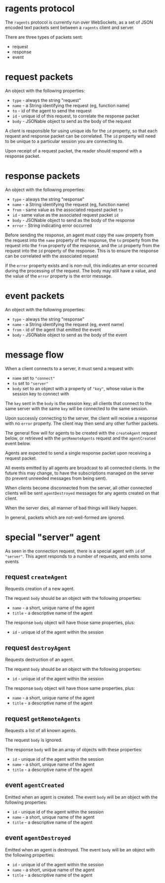 ragents protocol
================================================================================

The `ragents` protocol is currently run over WebSockets, as a set of JSON
encoded text packets sent between a `ragents` client and server.

There are three types of packets sent:

* request
* response
* event



request packets
================================================================================

An object with the following properties:

* `type` - always the string "request"
* `name` - a String identifying the request (eg, function name)
* `to`   - id of the agent to send the request
* `id`   - unique id of this request, to correlate the response packet
* `body` - JSONable object to send as the body of the request

A client is responsible for using unique ids for the `id` property, so that
each request and response packet can be correlated.  The `id` property will
need to be unique to a particular session you are connecting to.

Upon receipt of a request packet, the reader should respond with a response
packet.



response packets
================================================================================

An object with the following properties:

* `type`  - always the string "response"
* `name`  - a String identifying the request (eg, function name)
* `from`  - same value as the associated request packet `to`
* `id`    - same value as the associated request packet `id`
* `body`  - JSONable object to send as the body of the response
* `error` - String indicating error occurred

Before sending the response, an agent must copy
the `name` property from the request into the `name` property of the response,
the `to`   property from the request into the `from` property of the response, and
the `id`   property from the request into the `id`   property of the response.
This is to ensure the response can be correlated with the associated request

If the `error` property exists and is non-null, this indicates an error
occurred during the processing of the request.  The body may still have a value,
and the value of the `error` property is the error message.



event packets
================================================================================

An object with the following properties:

* `type` - always the string "response"
* `name` - a String identifying the request (eg, event name)
* `from` - id of the agent that emitted the event
* `body` - JSONable object to send as the body of the event



message flow
================================================================================

When a client connects to a server, it must send a request with:

* `name` set to `"connect"`
* `to` set to `"server"`
* `body` set to an object with a property of `"key"`, whose value is the
  session key to connect with

The `key` sent in the `body` is the session key; all clients that connect
to the same server with the same `key` will be connected to the same
session.

Upon successly connecting to the server, the client will receive a 
response with no `error` property.  The client may then send any other
further packets.

The general flow will for agents to be created with the `createAgent`
request below, or retrieved with the `getRemoteAgents` request and the
`agentCreated` event below.

Agents are expected to send a single response packet upon receiving a request
packet.

All events emitted by all agents are broadcast to all connected clients.  In
the future this may change, to have the subscriptions managed on the server
(to prevent unneeded messages from being sent).

When clients become disconnected from the server, all other connected clients
will be sent `agentDestroyed` messages for any agents created on that client.

When the server dies, all manner of bad things will likely happen.

In general, packets which are not-well-formed are ignored.



special "server" agent
================================================================================

As seen in the connection request, there is a special agent with `id` of
`"server"`.  This agent responds to a number of requests, and emits some events


request `createAgent`
--------------------------------------------------------------------------------

Requests creation of a new agent.

The request `body` should be an object with the following properties:

* `name` - a short, unique name of the agent
* `title` - a descriptive name of the agent

The response `body` object will have those same properties, plus:

* `id` - unique id of the agent within the session


request `destroyAgent`
--------------------------------------------------------------------------------

Requests destruction of an agent.

The request `body` should be an object with the following properties:

* `id` - unique id of the agent within the session

The response `body` object will have those same properties, plus:

* `name` - a short, unique name of the agent
* `title` - a descriptive name of the agent


request `getRemoteAgents`
--------------------------------------------------------------------------------

Requests a list of all known agents.

The request `body` is ignored.

The response `body` will be an array of objects with these properties:

* `id` - unique id of the agent within the session
* `name` - a short, unique name of the agent
* `title` - a descriptive name of the agent


event `agentCreated`
--------------------------------------------------------------------------------

Emitted when an agent is created.  The event `body` will be an object with
the following properties:

* `id` - unique id of the agent within the session
* `name` - a short, unique name of the agent
* `title` - a descriptive name of the agent


event `agentDestroyed`
--------------------------------------------------------------------------------

Emitted when an agent is destroyed.  The event `body` will be an object with
the following properties:

* `id` - unique id of the agent within the session
* `name` - a short, unique name of the agent
* `title` - a descriptive name of the agent

